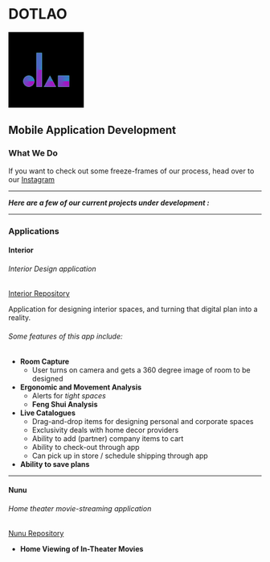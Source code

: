# DOTLAO                                            
<img src="/img/logoStandaloneInBlack.png" alt="logo"
        title="Dotlao logo" width="150" height="150" />
## Mobile Application Development

### What We Do
If you want to check out some freeze-frames of our process, head over to our [Instagram](https://www.instagram.com/dotlao/)

___ 
***Here are a few of our current projects under development :***
___

### Applications

#### Interior
###### Interior Design application
[Interior Repository](https://github.com/dotlao/interior)

Application for designing interior spaces, and turning that digital plan into a reality.

###### Some features of this app include:
* **Room Capture**
   * User turns on camera and gets a 360 degree image of room to be designed
* **Ergonomic and Movement Analysis**
    * Alerts for *tight spaces*
    * **Feng Shui Analysis**
* **Live Catalogues**
    * Drag-and-drop items for designing personal and corporate spaces
    * Exclusivity deals with home decor providers
    * Ability to add (partner) company items to cart
    * Ability to check-out through app
    * Can pick up in store / schedule shipping through app
* **Ability to save plans**

---

#### Nunu
###### Home theater movie-streaming application   
[Nunu Repository](https://github.com/dotlao/nunu)
* **Home Viewing of In-Theater Movies**
